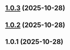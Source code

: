 ## [1.0.3](https://github.com/MobiDevel/mobionejs/compare/v1.0.2...v1.0.3) (2025-10-28)
## [1.0.2](https://github.com/MobiDevel/mobionejs/compare/v1.0.1...v1.0.2) (2025-10-28)
## 1.0.1 (2025-10-28)
